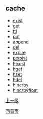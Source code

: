 cache
--

* [exist](cache/exist.md)
* [get](cache/get.md)
* [ttl](cache/ttl.md)
* [put](cache/put.md)
* [append](cache/append.md)
* [del](cache/del.md)
* [expire](cache/expire.md)
* [persist](cache/persist.md)
* [hexist](cache/hexist.md)
* [hget](cache/hget.md)
* [hset](cache/hset.md)
* [hdel](cache/hdel.md)
* [hincrby](cache/hincrby.md)
* [hincrbyfloat](cache/hincrbyfloat.md)

[上一级](../ha.md)

[回首页](../../index.md)